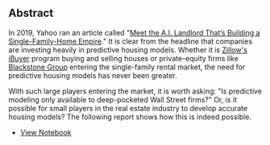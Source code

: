 ##  Abstract

In 2019, Yahoo ran an article called "[Meet the A.I. Landlord That’s Building a Single-Family-Home Empire](https://www.yahoo.com/now/meet-landlord-building-single-family-103058132.html)." It is clear from the headline that companies are investing heavily in predictive housing models. Whether it is [Zillow's iBuyer](https://www.vox.com/22743258/home-buying-zillow-redfin-ibuyers-real-estate) program buying and selling houses or private-equity firms like [Blackstone Group](https://www.reuters.com/business/blackstone-buy-home-partners-america-6-billion-deal-wsj-2021-06-22/) entering the single-family rental market, the need for predictive housing models has never been greater. 

With such large players entering the market, it is worth asking: "Is predictive modeling only available to deep-pocketed Wall Street firms?" Or, is it possible for small players in the real estate industry to develop accurate housing models? The following report shows how this is indeed possible.

- [View Notebook](notebook.ipynb)